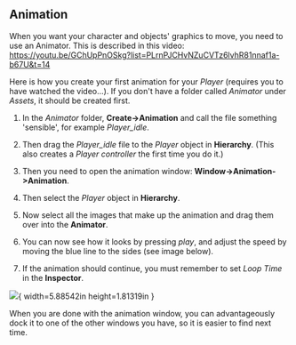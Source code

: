 ## Animation

When you want your character and objects' graphics to move, you need
to use an Animator. This is described in this video:
<https://youtu.be/GChUpPnOSkg?list=PLrnPJCHvNZuCVTz6lvhR81nnaf1a-b67U&t=14>

Here is how you create your first animation for your *Player* (requires
you to have watched the video...). If you don't have a folder called *Animator*
under *Assets*, it should be created first.

1.  In the *Animator* folder, **Create->Animation** and call the file something
    'sensible', for example *Player_idle*.

2.  Then drag the *Player_idle* file to the *Player* object in
    **Hierarchy**. (This also creates a *Player controller* the first
    time you do it.)

3.  Then you need to open the animation window:
    **Window->Animation->Animation**.

4.  Then select the *Player* object in **Hierarchy**.

5.  Now select all the images that make up the animation and drag them over into
    the **Animator**.

6.  You can now see how it looks by pressing *play*, and adjust
    the speed by moving the blue line to the sides (see image
    below).

7.  If the animation should continue, you must remember to set *Loop Time* in
    the **Inspector**.

![](media/image39.png){ width=5.88542in height=1.81319in }

When you are done with the animation window, you can advantageously dock it
to one of the other windows you have, so it is easier to find next
time.
